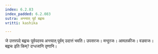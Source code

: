 ```yaml
---
index: 6.2.83
index_padded: 6.2.083
sutra: अन्त्यात् पूर्वं बह्वचः
vritti: kashika

---
```

जे उत्तरपदे बह्वचः पूर्वपदस्य अन्त्यात् पूर्वम् उदात्तं भवति। उपसरजः। मन्दुरजः। आमलकीजः। वडवाजः। बह्वचः इति किम्? दग्धजानि तृणानि।